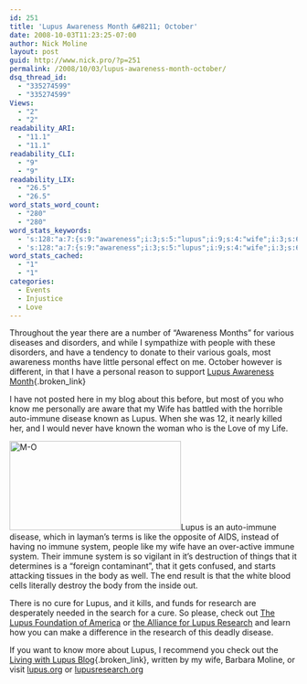 ```yaml
---
id: 251
title: 'Lupus Awareness Month &#8211; October'
date: 2008-10-03T11:23:25-07:00
author: Nick Moline
layout: post
guid: http://www.nick.pro/?p=251
permalink: /2008/10/03/lupus-awareness-month-october/
dsq_thread_id:
  - "335274599"
  - "335274599"
Views:
  - "2"
  - "2"
readability_ARI:
  - "11.1"
  - "11.1"
readability_CLI:
  - "9"
  - "9"
readability_LIX:
  - "26.5"
  - "26.5"
word_stats_word_count:
  - "280"
  - "280"
word_stats_keywords:
  - 's:128:"a:7:{s:9:"awareness";i:3;s:5:"lupus";i:9;s:4:"wife";i:3;s:6:"immune";i:5;s:7:"disease";i:3;s:6:"system";i:3;s:8:"research";i:3;}";'
  - 's:128:"a:7:{s:9:"awareness";i:3;s:5:"lupus";i:9;s:4:"wife";i:3;s:6:"immune";i:5;s:7:"disease";i:3;s:6:"system";i:3;s:8:"research";i:3;}";'
word_stats_cached:
  - "1"
  - "1"
categories:
  - Events
  - Injustice
  - Love
---
```

Throughout the year there are a number of &#8220;Awareness Months&#8221; for various diseases and disorders, and while I sympathize with people with these disorders, and have a tendency to donate to their various goals, most awareness months have little personal effect on me. October however is different, in that I have a personal reason to support [Lupus Awareness Month](http://www.livingwithlupusblog.com/2008/10/october-is-lupus-awareness-month/){.broken_link}

I have not posted here in my blog about this before, but most of you who know me personally are aware that my Wife has battled with the horrible auto-immune disease known as Lupus. When she was 12, it nearly killed her, and I would never have known the woman who is the Love of my Life.

[<img src="https://i2.wp.com/www.nick.pro/wp-content/uploads/2008/10/m-o-300x156.png?resize=300%2C156&#038;ssl=1" title="M-O" alt="M-O" width="300" height="156" class="alignright size-medium wp-image-252" data-recalc-dims="1" />](http://adisney.go.com/disneyvideos/animatedfilms/wall-e/)Lupus is an auto-immune disease, which in layman&#8217;s terms is like the opposite of AIDS, instead of having no immune system, people like my wife have an over-active immune system. Their immune system is so vigilant in it&#8217;s destruction of things that it determines is a &#8220;foreign contaminant&#8221;, that it gets confused, and starts attacking tissues in the body as well. The end result is that the white blood cells literally destroy the body from the inside out.

There is no cure for Lupus, and it kills, and funds for research are desperately needed in the search for a cure. So please, check out [The Lupus Foundation of America](http://www.lupus.org/) or [the Alliance for Lupus Research](http://www.lupusresearch.org/) and learn how you can make a difference in the research of this deadly disease.

If you want to know more about Lupus, I recommend you check out the [Living with Lupus Blog](http://www.livingwithlupusblog.com/){.broken_link}, written by my wife, Barbara Moline, or visit [lupus.org](http://www.lupus.org/) or [lupusresearch.org](http://www.lupusresearch.org/)